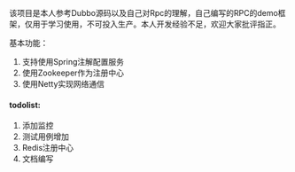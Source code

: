 该项目是本人参考Dubbo源码以及自己对Rpc的理解，自己编写的RPC的demo框架，仅用于学习使用，不可投入生产。本人开发经验不足，欢迎大家批评指正。

基本功能：

1. 支持使用Spring注解配置服务
2. 使用Zookeeper作为注册中心
3. 使用Netty实现网络通信

#### todolist:
1. 添加监控
2. 测试用例增加
3. Redis注册中心
4. 文档编写